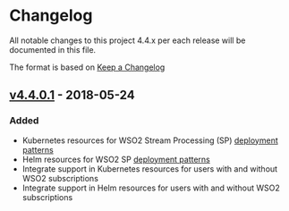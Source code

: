 # Changelog
All notable changes to this project 4.4.x per each release will be documented in this file.

The format is based on [Keep a Changelog](https://keepachangelog.com/en/1.0.0/)

## [v4.4.0.1] - 2018-05-24

### Added
- Kubernetes resources for WSO2 Stream Processing (SP) [deployment patterns](https://docs.wso2.com/display/SP440/Fully+Distributed+Deployment)
- Helm resources for WSO2 SP [deployment patterns](https://docs.wso2.com/display/SP440/Fully+Distributed+Deployment)
- Integrate support in Kubernetes resources for users with and without WSO2 subscriptions
- Integrate support in Helm resources for users with and without WSO2 subscriptions

[v4.4.0.1]: https://github.com/wso2/kubernetes-is/compare/v4.3.0.1...v4.4.0.1
